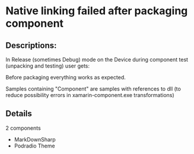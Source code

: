 # Native linking failed after packaging component

## Descriptions:

In Release (sometimes Debug) mode on the Device during component test (unpacking and testing) user gets:



Before packaging everything works as expected.

Samples containing "Component" are samples with references to dll (to reduce possibility errors in
xamarin-component.exe transformations)

## Details

2 components 

*	MarkDownSharp
*	Podradio Theme

